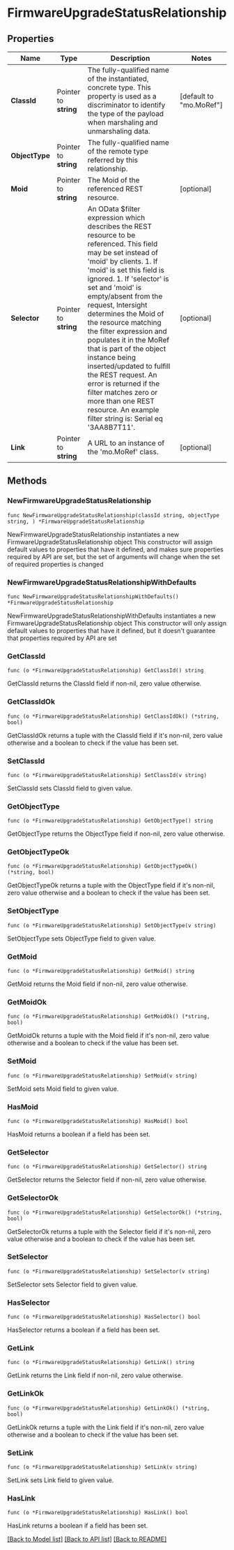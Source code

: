 # FirmwareUpgradeStatusRelationship

## Properties

Name | Type | Description | Notes
------------ | ------------- | ------------- | -------------
**ClassId** | Pointer to **string** | The fully-qualified name of the instantiated, concrete type. This property is used as a discriminator to identify the type of the payload when marshaling and unmarshaling data. | [default to "mo.MoRef"]
**ObjectType** | Pointer to **string** | The fully-qualified name of the remote type referred by this relationship. | 
**Moid** | Pointer to **string** | The Moid of the referenced REST resource. | [optional] 
**Selector** | Pointer to **string** | An OData $filter expression which describes the REST resource to be referenced. This field may be set instead of &#39;moid&#39; by clients. 1. If &#39;moid&#39; is set this field is ignored. 1. If &#39;selector&#39; is set and &#39;moid&#39; is empty/absent from the request, Intersight determines the Moid of the resource matching the filter expression and populates it in the MoRef that is part of the object instance being inserted/updated to fulfill the REST request. An error is returned if the filter matches zero or more than one REST resource. An example filter string is: Serial eq &#39;3AA8B7T11&#39;. | [optional] 
**Link** | Pointer to **string** | A URL to an instance of the &#39;mo.MoRef&#39; class. | [optional] 

## Methods

### NewFirmwareUpgradeStatusRelationship

`func NewFirmwareUpgradeStatusRelationship(classId string, objectType string, ) *FirmwareUpgradeStatusRelationship`

NewFirmwareUpgradeStatusRelationship instantiates a new FirmwareUpgradeStatusRelationship object
This constructor will assign default values to properties that have it defined,
and makes sure properties required by API are set, but the set of arguments
will change when the set of required properties is changed

### NewFirmwareUpgradeStatusRelationshipWithDefaults

`func NewFirmwareUpgradeStatusRelationshipWithDefaults() *FirmwareUpgradeStatusRelationship`

NewFirmwareUpgradeStatusRelationshipWithDefaults instantiates a new FirmwareUpgradeStatusRelationship object
This constructor will only assign default values to properties that have it defined,
but it doesn't guarantee that properties required by API are set

### GetClassId

`func (o *FirmwareUpgradeStatusRelationship) GetClassId() string`

GetClassId returns the ClassId field if non-nil, zero value otherwise.

### GetClassIdOk

`func (o *FirmwareUpgradeStatusRelationship) GetClassIdOk() (*string, bool)`

GetClassIdOk returns a tuple with the ClassId field if it's non-nil, zero value otherwise
and a boolean to check if the value has been set.

### SetClassId

`func (o *FirmwareUpgradeStatusRelationship) SetClassId(v string)`

SetClassId sets ClassId field to given value.


### GetObjectType

`func (o *FirmwareUpgradeStatusRelationship) GetObjectType() string`

GetObjectType returns the ObjectType field if non-nil, zero value otherwise.

### GetObjectTypeOk

`func (o *FirmwareUpgradeStatusRelationship) GetObjectTypeOk() (*string, bool)`

GetObjectTypeOk returns a tuple with the ObjectType field if it's non-nil, zero value otherwise
and a boolean to check if the value has been set.

### SetObjectType

`func (o *FirmwareUpgradeStatusRelationship) SetObjectType(v string)`

SetObjectType sets ObjectType field to given value.


### GetMoid

`func (o *FirmwareUpgradeStatusRelationship) GetMoid() string`

GetMoid returns the Moid field if non-nil, zero value otherwise.

### GetMoidOk

`func (o *FirmwareUpgradeStatusRelationship) GetMoidOk() (*string, bool)`

GetMoidOk returns a tuple with the Moid field if it's non-nil, zero value otherwise
and a boolean to check if the value has been set.

### SetMoid

`func (o *FirmwareUpgradeStatusRelationship) SetMoid(v string)`

SetMoid sets Moid field to given value.

### HasMoid

`func (o *FirmwareUpgradeStatusRelationship) HasMoid() bool`

HasMoid returns a boolean if a field has been set.

### GetSelector

`func (o *FirmwareUpgradeStatusRelationship) GetSelector() string`

GetSelector returns the Selector field if non-nil, zero value otherwise.

### GetSelectorOk

`func (o *FirmwareUpgradeStatusRelationship) GetSelectorOk() (*string, bool)`

GetSelectorOk returns a tuple with the Selector field if it's non-nil, zero value otherwise
and a boolean to check if the value has been set.

### SetSelector

`func (o *FirmwareUpgradeStatusRelationship) SetSelector(v string)`

SetSelector sets Selector field to given value.

### HasSelector

`func (o *FirmwareUpgradeStatusRelationship) HasSelector() bool`

HasSelector returns a boolean if a field has been set.

### GetLink

`func (o *FirmwareUpgradeStatusRelationship) GetLink() string`

GetLink returns the Link field if non-nil, zero value otherwise.

### GetLinkOk

`func (o *FirmwareUpgradeStatusRelationship) GetLinkOk() (*string, bool)`

GetLinkOk returns a tuple with the Link field if it's non-nil, zero value otherwise
and a boolean to check if the value has been set.

### SetLink

`func (o *FirmwareUpgradeStatusRelationship) SetLink(v string)`

SetLink sets Link field to given value.

### HasLink

`func (o *FirmwareUpgradeStatusRelationship) HasLink() bool`

HasLink returns a boolean if a field has been set.


[[Back to Model list]](../README.md#documentation-for-models) [[Back to API list]](../README.md#documentation-for-api-endpoints) [[Back to README]](../README.md)


